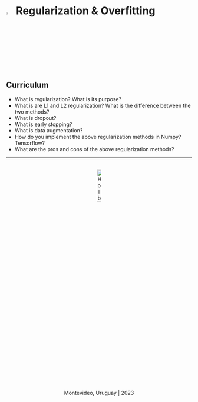 # <a><img src="https://seeklogo.com/images/N/numpy-logo-479C24EC79-seeklogo.com.png" width=4%></img></a> **Regularization & Overfitting**

## Curriculum
- What is regularization? What is its purpose?
- What is are L1 and L2 regularization? What is the difference between the two methods?
- What is dropout?
- What is early stopping?
- What is data augmentation?
- How do you implement the above regularization methods in Numpy? Tensorflow?
- What are the pros and cons of the above regularization methods?

<hr><br>
<div align="center">
    <img src="https://apply.holbertonschool.com/holberton-logo.png" alt="Holberton logo" width=15%></img>
</div>

<p align="center">Montevideo, Uruguay | 2023</p>